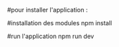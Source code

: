 #pour installer l'application :

#installation des modules
npm install

#run l'application
npm run dev
